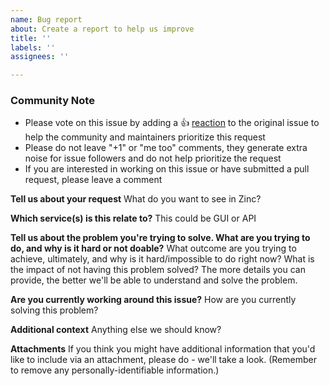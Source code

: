 ```yaml
---
name: Bug report
about: Create a report to help us improve
title: ''
labels: ''
assignees: ''

---
```


<!-- Please keep this note for the community -->

### Community Note

* Please vote on this issue by adding a 👍 [reaction](https://blog.github.com/2016-03-10-add-reactions-to-pull-requests-issues-and-comments/) to the original issue to help the community and maintainers prioritize this request
* Please do not leave "+1" or "me too" comments, they generate extra noise for issue followers and do not help prioritize the request
* If you are interested in working on this issue or have submitted a pull request, please leave a comment

<!-- Thank you for keeping this note for the community -->

<!--

**Security disclosures**

If you think you’ve found a potential security issue, please do not post it in the Issues.  Instead, please email [Zinc team](mailto:admin+security@zinclabs.io).

-->

**Tell us about your request**
What do you want to see in Zinc?

**Which service(s) is this relate to?**
This could be GUI or API

**Tell us about the problem you're trying to solve. What are you trying to do, and why is it hard or not doable?**
What outcome are you trying to achieve, ultimately, and why is it hard/impossible to do right now? What is the impact of not having this problem solved? The more details you can provide, the better we'll be able to understand and solve the problem.

**Are you currently working around this issue?**
How are you currently solving this problem?

**Additional context**
Anything else we should know?

**Attachments**
If you think you might have additional information that you'd like to include via an attachment, please do - we'll take a look. (Remember to remove any personally-identifiable information.)
